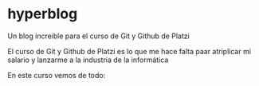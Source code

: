 # hyperblog
Un blog increible para el curso de Git y Github de Platzi
<p> El curso de Git y Github de Platzi es lo que me hace falta paar atriplicar mi salario y lanzarme a la industria de la inform&aacute;tica </p>
<p>En este curso vemos de todo:
</p>